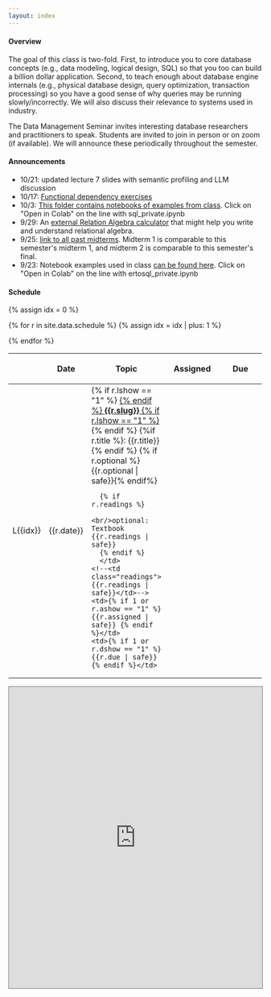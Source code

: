 ```yaml
---
layout: index
---
```


#### Overview

The goal of this class is two-fold. First, to introduce you to core database concepts (e.g., data modeling, logical design, SQL) so that you too can build a billion dollar application. Second, to teach enough about database engine internals (e.g., physical database design, query optimization, transaction processing) so you have a good sense of why queries may be running slowly/incorrectly.  We will also discuss their relevance to systems used in industry.

The Data Management Seminar invites interesting database researchers and practitioners to speak.  Students are invited to join in person or on zoom (if available).   We will announce these periodically throughout the semester.

<!--
#### Automated Exercises/resources

Developed for W4111

* [Transaction scheduling](https://w4111.github.io/concurrency.html)
* [Join optimization problem generator](https://w4111.github.io/join.html)
* Want more functional dependencies?  How about 100!  [Functional Dependency Problem Generator](./fd)

Developed by others:

* Here is a [link to another DB course's database recovery simulator](https://mwhittaker.github.io/aries/) (ARIES protocol).  It is more in depth than what we discussed in class, but is nice if you are interested in the details.
-->

#### Announcements


* 10/21: updated lecture 7 slides with semantic profiling and LLM discussion
* 10/17: [Functional dependency exercises](./fd)
* 10/3: [This folder contains notebooks of examples from class](https://github.com/w4111/w4111.github.io/tree/main/src/notebooks).   Click on "Open in Colab" on the line with sql_private.ipynb
* 9/29: An [external Relation Algebra calculator](http://dbis-uibk.github.io/relax/calc.htm#) that might help you write and understand relational algebra.
* 9/25: [link to all past midterms](https://github.com/w4111/w4111.github.io/tree/main/files/reading).  Midterm 1 is comparable to this semester's midterm 1, and midterm 2 is comparable to this semester's final.
* 9/23: Notebook examples used in class [can be found here](https://colab.research.google.com/github/w4111/w4111.github.io/blob/master/src/notebooks/ertosql_private.ipynb).   Click on "Open in Colab" on the line with ertosql_private.ipynb

#### Schedule

<table class="table table-striped schedule">
  <thead>
  <tr>
    <th class="idx"></th>
    <th class="date" style="width: 5em; max-width: 5em;"> <p> <span>Date </span> </p> </th>
    <th style="min-width: 20%;"> <p> <span>Topic </span> </p> </th>
    <!--<th style="width: 15%"> <p> <span>Readings </span> </p> </th>-->
    <th style="width: 25%;"> <p> <span>Assigned</span> </p> </th>
    <th style="width: 25%;"> <p> <span>Due</span> </p> </th>
  </tr>
  </thead>
{% assign idx = 0 %}

{% for r in site.data.schedule %}
  {% assign idx = idx | plus: 1  %}
  <tr style="background-color: {{r.color}}; ">
    <td class="idx">L{{idx}}</td>
    <td class="date">{{r.date}}</td>
    <td class="slug">
      {% if r.lshow == "1" %} <a href="{{r.link}}"> {% endif %}
        <b>{{r.slug}}</b>
      {% if r.lshow == "1" %} </a> {% endif %}
      {%if r.title %}: {{r.title}}{% endif %}
      {% if r.optional %}<br/>{{r.optional | safe}}{% endif%}
      
      {% if r.readings %}
        <br/>optional: Textbook {{r.readings | safe}}
      {% endif %}
      </td>
    <!--<td class="readings">{{r.readings | safe}}</td>-->
    <td>{% if 1 or r.ashow == "1" %} {{r.assigned | safe}} {% endif %}</td>
    <td>{% if 1 or r.dshow == "1" %} {{r.due | safe}} {% endif %}</td>
  </tr>
{% endfor %}
</table>


<iframe src="https://calendar.google.com/calendar/embed?height=600&wkst=1&ctz=America%2FNew_York&bgcolor=%23ffffff&showTitle=0&showPrint=0&showTabs=0&showCalendars=0&mode=WEEK&src=NDExMWYyNEBnbWFpbC5jb20&color=%23039BE5" style="border:solid 1px #777" width="100%" height="600" frameborder="0" scrolling="no"></iframe>


